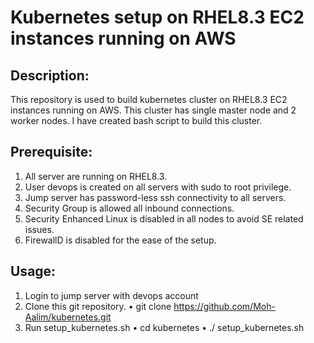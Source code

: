 # Kubernetes setup on RHEL8.3 EC2 instances running on AWS

## Description: 
This repository is used to build kubernetes cluster on RHEL8.3 EC2 instances running on AWS. This cluster has single master node and 2 worker nodes. I have created bash script to build this cluster.


## Prerequisite:
1.	All server are running on RHEL8.3.
2.	User devops is created on all servers with sudo to root privilege.
3.	Jump server has password-less ssh connectivity to all servers.
4.	Security Group is allowed all inbound connections.
5.	Security Enhanced Linux is disabled in all nodes to avoid SE related issues.
6.	FirewallD is disabled for the ease of the setup.


## Usage:
1.	Login to jump server with devops account
2.	Clone this git repository.
   •	git clone https://github.com/Moh-Aalim/kubernetes.git
3.	Run setup_kubernetes.sh
   •	cd kubernetes
   •	./ setup_kubernetes.sh
